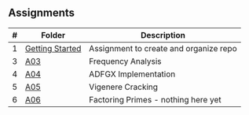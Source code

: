 ## Assignments

| # | Folder | Description |
| :----: | ------ | ----------- |
|   1   | [Getting Started](https://github.com/sgilliland/4663-Cryptography-Gilliland/blob/master/Assignments/README.md) |   Assignment to create and organize repo   |
|   3   | [A03](https://github.com/sgilliland/4663-Cryptography-Gilliland/blob/master/Assignments/A03) |   Frequency Analysis   |
|   4   | [A04](https://github.com/sgilliland/4663-Cryptography-Gilliland/blob/master/Assignments/A04) |   ADFGX Implementation   |
|   5   | [A05](https://github.com/sgilliland/4663-Cryptography-Gilliland/blob/master/Assignments/A05) |   Vigenere Cracking   |
|   6   | [A06](https://github.com/sgilliland/4663-Cryptography-Gilliland/blob/master/Assignments) |   Factoring Primes - nothing here yet   |

